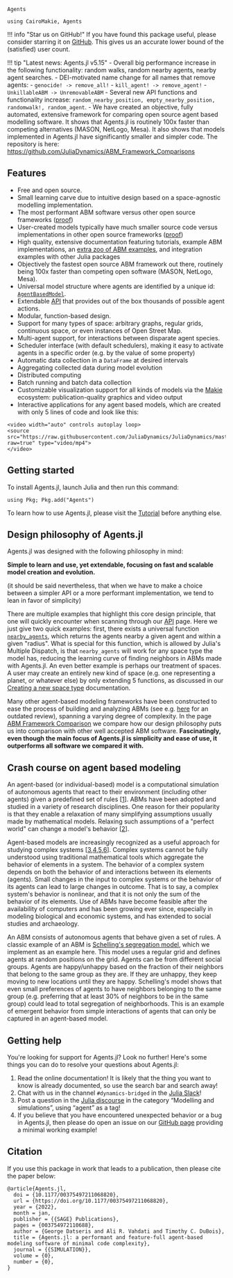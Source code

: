 ```@docs
Agents
```

```@setup MAIN
using CairoMakie, Agents
```

!!! info "Star us on GitHub!"
    If you have found this package useful, please consider starring it on [GitHub](https://github.com/JuliaDynamics/Agents.jl).
    This gives us an accurate lower bound of the (satisfied) user count.

!!! tip "Latest news: Agents.jl v5.15"
    - Overall big performance increase in the following functionality: random walks, random nearby agents, nearby agent searches.
    - DEI-motivated name change for all names that remove agents:
      - `genocide! -> remove_all!`
      - `kill_agent! -> remove_agent!`
      - `UnkillableABM -> UnremovableABM`
    - Several new API functions and functionality increase: `random_nearby_position, empty_nearby_position, randomwalk!, random_agent`.
    - We have created an objective, fully automated, extensive framework for comparing open source agent based modelling software. It shows that Agents.jl is routinely 100x faster than competing alternatives (MASON, NetLogo, Mesa). It also shows that models implemented in Agents.jl have significantly smaller and simpler code. The repository is here: <https://github.com/JuliaDynamics/ABM_Framework_Comparisons>


## Features

* Free and open source.
* Small learning carve due to intuitive design based on a space-agnostic modelling implementation.
* The most performant ABM software versus other open source frameworks ([proof](https://github.com/JuliaDynamics/ABM_Framework_Comparisons))
* User-created models typically have much smaller source code versus implementations in other open source frameworks ([proof](https://github.com/JuliaDynamics/ABM_Framework_Comparisons))
* High quality, extensive documentation featuring tutorials, example ABM implementations, an [extra zoo of ABM examples](https://juliadynamics.github.io/AgentsExampleZoo.jl/dev/), and integration examples with other Julia packages
* Objectively the fastest open source ABM framework out there, routinely being 100x faster than competing open software (MASON, NetLogo, Mesa).
* Universal model structure where agents are identified by a unique id: [`AgentBasedModel`](@ref).
* Extendable [API](@ref) that provides out of the box thousands of possible agent actions.
* Modular, function-based design.
* Support for many types of space: arbitrary graphs, regular grids, continuous space, or even instances of Open Street Map.
* Multi-agent support, for interactions between disparate agent species.
* Scheduler interface (with default schedulers), making it easy to activate agents in a specific order (e.g. by the value of some property)
* Automatic data collection in a `DataFrame` at desired intervals
* Aggregating collected data during model evolution
* Distributed computing
* Batch running and batch data collection
* Customizable visualization support for all kinds of models via the [Makie](https://makie.juliaplots.org/stable/) ecosystem: publication-quality graphics and video output
* Interactive applications for any agent based models, which are created with only 5 lines of code and look like this:

```@raw html
<video width="auto" controls autoplay loop>
<source src="https://raw.githubusercontent.com/JuliaDynamics/JuliaDynamics/master/videos/interact/agents.mp4?raw=true" type="video/mp4">
</video>
```

## Getting started

To install Agents.jl, launch Julia and then run this command:

```
using Pkg; Pkg.add("Agents")
```

To learn how to use Agents.jl, please visit the [Tutorial](@ref) before anything else.


## Design philosophy of Agents.jl
Agents.jl was designed with the following philosophy in mind:

**Simple to learn and use, yet extendable, focusing on fast and scalable model creation and evolution.**

(it should be said nevertheless, that when we have to make a choice between a simpler API or a more performant implementation, we tend to lean in favor of simplicity)

There are multiple examples that highlight this core design principle, that one will quickly encounter when scanning through our [API](@ref) page. Here we just give two quick examples: first, there exists a universal function [`nearby_agents`](@ref), which returns the agents nearby a given agent and within a given "radius". What is special for this function, which is allowed by Julia's Multiple Dispatch, is that `nearby_agents` will work for any space type the model has, reducing the learning curve of finding neighbors in ABMs made with Agents.jl. An even better example is perhaps our treatment of spaces. A user may create an entirely new kind of space (e.g. one representing a planet, or whatever else) by only extending 5 functions, as discussed in our [Creating a new space type](@ref) documentation.

Many other agent-based modeling frameworks have been constructed to ease the process of building and analyzing ABMs (see e.g. [here](http://dx.doi.org/10.1016/j.cosrev.2017.03.001) for an outdated review), spanning a varying degree of complexity.
In the page [ABM Framework Comparison](@ref) we compare how our design philosophy puts us into comparison with other well accepted ABM software.
**Fascinatingly, even though the main focus of Agents.jl is simplicity and ease of use, it outperforms all software we compared it with.**

## Crash course on agent based modeling
An agent-based (or individual-based) model is a computational simulation of autonomous agents that react to their environment (including other agents) given a predefined set of rules [[1](http://doi.org/10.1016/j.ecolmodel.2006.04.023)].
ABMs have been adopted and studied in a variety of research disciplines.
One reason for their popularity is that they enable a relaxation of many simplifying assumptions usually made by mathematical models.
Relaxing such assumptions of a "perfect world" can change a model's behavior [[2](http://doi.org/10.1038/460685a)].

Agent-based models are increasingly recognized as a useful approach for studying complex systems [[3](https://link.springer.com/chapter/10.1007/3-7908-1721-X_7),[4](http://www.doi.org/10.1162/106454602753694765),[5](http://www.nature.com/articles/460685a),[6](http://www.doi.org/10.1016/j.jaa.2016.01.009)].
Complex systems cannot be fully understood using traditional mathematical tools which aggregate the behavior of elements in a system.
The behavior of a complex system depends on both the behavior of and interactions between its elements (agents).
Small changes in the input to complex systems or the behavior of its agents can lead to large changes in outcome.
That is to say, a complex system's behavior is nonlinear, and that it is not only the sum of the behavior of its elements.
Use of ABMs have become feasible after the availability of computers and has been growing ever since, especially in modeling biological and economic systems, and has extended to social studies and archaeology.

An ABM consists of autonomous agents that behave given a set of rules.
A classic example of an ABM is [Schelling's segregation model](https://www.tandfonline.com/doi/abs/10.1080/0022250X.1971.9989794), which we implement as an example here.
This model uses a regular grid and defines agents at random positions on the grid.
Agents can be from different social groups.
Agents are happy/unhappy based on the fraction of their neighbors that belong to the same group as they are.
If they are unhappy, they keep moving to new locations until they are happy.
Schelling's model shows that even small preferences of agents to have neighbors belonging to the same group (e.g. preferring that at least 30% of neighbors to be in the same group) could lead to total segregation of neighborhoods.
This is an example of emergent behavior from simple interactions of agents that can only be captured in an agent-based model.

## Getting help
You're looking for support for Agents.jl? Look no further! Here's some things you can do to resolve your questions about Agents.jl:

1. Read the online documentation! It is likely that the thing you want to know is already documented, so use the search bar and search away!
2. Chat with us in the channel `#dynamics-bridged` in the [Julia Slack](https://julialang.org/slack/)!
3. Post a question in the [Julia discourse](https://discourse.julialang.org/) in the category “Modelling and simulations”, using “agent” as a tag!
4. If you believe that you have encountered unexpected behavior or a bug in Agents.jl, then please do open an issue on our [GitHub page](https://github.com/JuliaDynamics/Agents.jl) providing a minimal working example!


## Citation

If you use this package in work that leads to a publication, then please cite the paper below:

```
@article{Agents.jl,
  doi = {10.1177/00375497211068820},
  url = {https://doi.org/10.1177/00375497211068820},
  year = {2022},
  month = jan,
  publisher = {{SAGE} Publications},
  pages = {003754972110688},
  author = {George Datseris and Ali R. Vahdati and Timothy C. DuBois},
  title = {Agents.jl: a performant and feature-full agent-based modeling software of minimal code complexity},
  journal = {{SIMULATION}},
  volume = {0},
  number = {0},
}
```
